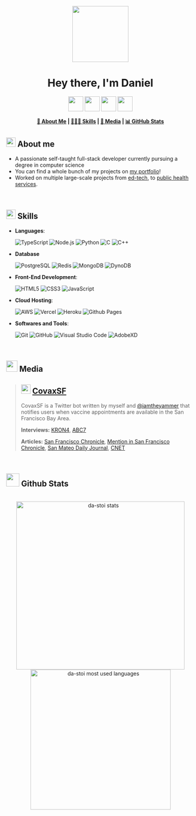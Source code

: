 <p align="center">
<img align="center" src="https://daniel.stoiber.network/images/roundAvatar.png" width="150">
</p>
<h1 align="center">Hey there, I'm <b>Daniel</b></h1>
<p align="center">
  <a href="https://s.stoiber.network/linkedin"><img src="https://daniel.stoiber.network/images/linkedin.png" width="40"></a>
  <a href="https://s.stoiber.network/github"><img src="https://daniel.stoiber.network/images/github.png" width="40"></a>
  <a href="https://s.stoiber.network/twitter"><img src="https://daniel.stoiber.network/images/twitter.png" width="40"></a>
  <a href="https://s.stoiber.network/email"><img src="https://daniel.stoiber.network/images/email.png" width="40"></a>
</p>
<div align="center">

<b> [🙂 About Me](#-about-me) | [👨🏼‍💻 Skills](#-skills) | [📰 Media](#-media) | [📊 GitHub Stats](#-github-stats) </b>

</div>

<!-- About Me Section -->

## <img src="https://media.giphy.com/media/hvRJCLFzcasrR4ia7z/giphy.gif" width="25px"> **About me**

- A passionate self-taught full-stack developer currently pursuing a degree in computer science
- You can find a whole bunch of my projects on [my portfolio](https://daniel.stoiber.network)!
- Worked on multiple large-scale projects from [ed-tech](https://daniel.stoiber.network/project/dragon-time), to [public health services](https://daniel.stoiber.network/project/covaxsf).

<br>

<!-- Skills Section -->
## <img src="https://media2.giphy.com/media/QssGEmpkyEOhBCb7e1/giphy.gif?cid=ecf05e47a0n3gi1bfqntqmob8g9aid1oyj2wr3ds3mg700bl&rid=giphy.gif" width ="25"> **Skills**

- **Languages**:
    
    ![TypeScript](https://img.shields.io/badge/-TypeScript-007ACC?style=for-the-badge&logo=typescript&logoColor=white)
    ![Node.js](https://img.shields.io/badge/-Node.js-339933?style=for-the-badge&logo=node.js&logoColor=white)
    ![Python](https://img.shields.io/badge/Python%20-%2314354C.svg?style=for-the-badge&logo=python&logoColor=white)
    ![C](https://img.shields.io/badge/C%20-%2300599C.svg?style=for-the-badge&logo=c&logoColor=white)
    ![C++](https://img.shields.io/badge/C++%20-%2300599C.svg?style=for-the-badge&logo=c%2B%2B&logoColor=white)

- **Database**

    ![PostgreSQL](https://img.shields.io/badge/PostgreSQL-4169E1?style=for-the-badge&logo=postgresql&logoColor=white)
    ![Redis](https://img.shields.io/badge/Redis-DC382D?style=for-the-badge&logo=redis&logoColor=white)
    ![MongoDB](https://img.shields.io/badge/MongoDB-47A248?style=for-the-badge&logo=mongodb&logoColor=white)
    ![DynoDB](https://img.shields.io/badge/DynamoDB-4053D6?style=for-the-badge&logo=amazon-dynamodb&logoColor=white)

- **Front-End Development**:

   ![HTML5](https://img.shields.io/badge/HTML5%20-%23E34F26.svg?style=for-the-badge&logo=html5&logoColor=white)
   ![CSS3](https://img.shields.io/badge/CSS%20-%231572B6.svg?style=for-the-badge&logo=css3&logoColor=white)
   ![JavaScript](https://img.shields.io/badge/JavaScript%20-%23F7DF1E?style=for-the-badge&logo=javascript&logoColor=black)

- **Cloud Hosting**:

    ![AWS](https://img.shields.io/badge/AWS%20-%23FF9900.svg?style=for-the-badge&logo=amazon-aws&logoColor=white)
    ![Vercel](https://img.shields.io/badge/Vercel-ffffff?style=for-the-badge&logo=vercel&logoColor=black)
    ![Heroku](https://img.shields.io/badge/Heroku-430098?style=for-the-badge&logo=heroku&logoColor=white)
    ![Github Pages](https://img.shields.io/badge/GitHub%20Pages-000000?style=for-the-badge&logo=github&logoColor=white)

- **Softwares and Tools**:

    ![Git](https://img.shields.io/badge/git-%23F05033.svg?style=for-the-badge&logo=git&logoColor=white)
    ![GitHub](https://img.shields.io/badge/github-%23121011.svg?style=for-the-badge&logo=github&logoColor=white)
    ![Visual Studio Code](https://img.shields.io/badge/VS%20Code-0078d7.svg?style=for-the-badge&logo=visual-studio-code&logoColor=white)
    ![AdobeXD](https://img.shields.io/badge/Adobe%20XD-FF61F6?style=for-the-badge&logo=adobe-xd&logoColor=white) 

<br>

<!-- Media Section -->

## <img src="https://media.giphy.com/media/MVAk5Eq7JNQ4ggqgFJ/giphy.gif" width="30"> **Media**

> ## <img src="https://da-stoi.github.io/portfolio-assets/project/covaxsf/icon.png" width="25"> **[CovaxSF](https://daniel.stoiber.network/project/covaxsf)**
> CovaxSF is a Twitter bot written by myself and [@iamtheyammer](https://github.com/iamtheyammer) that notifies users when vaccine appointments are available in the San Francisco Bay Area.
>
> **Interviews:**
> [KRON4](https://www.kron4.com/news/bay-area-teens-create-twitter-bot-with-vaccine-appointment-alerts/), [ABC7](https://www.facebook.com/abc7news/videos/723384918330150)
>
> **Articles:**
>[San Francisco Chronicle](https://www.sfchronicle.com/local/article/Bay-Area-teens-video-shows-how-to-snag-a-COVID-16093232.php), [Mention in San Francisco Chronicle](https://www.sfchronicle.com/local/article/find-schedule-california-COVID-vaccine-appointment-16062302.php#:~:text=CovaxSF%20Twitter%20Bot,is%20on%20offer.), [San Mateo Daily Journal](https://www.smdailyjournal.com/news/local/covaxsf-designed-by-2-foster-city-students-tracks-vaccine-availability-in-bay/article_e426fad2-98e7-11eb-82e9-83a087f1d2f6.html), [CNET](https://www.cnet.com/news/teen-pals-build-bot-to-help-covid-vaccine-hopefuls-snag-appointments/)

  <br>

<!-- GitHub Stats Section -->

## <img src="https://media.giphy.com/media/iY8CRBdQXODJSCERIr/giphy.gif" width="35"> **Github Stats**
<br>
<div align="center">
<a href="https://github.com/da-stoi/">
  <img src="https://github-readme-stats.vercel.app/api?username=da-stoi&include_all_commits=true&count_private=true&show_icons=true&line_height=25&theme=transparent" width="450" alt="da-stoi stats" />
  <img src="https://github-readme-stats.vercel.app/api/top-langs?username=da-stoi&show_icons=true&locale=en&layout=compact&line_height=20&theme=transparent" width="375" alt="da-stoi most used languages"/>
</a>
</div>
